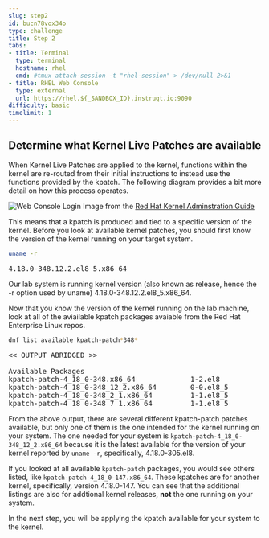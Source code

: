 ```yaml
---
slug: step2
id: bucn78vox34o
type: challenge
title: Step 2
tabs:
- title: Terminal
  type: terminal
  hostname: rhel
  cmd: #tmux attach-session -t "rhel-session" > /dev/null 2>&1
- title: RHEL Web Console
  type: external
  url: https://rhel.${_SANDBOX_ID}.instruqt.io:9090
difficulty: basic
timelimit: 1
---
```

## Determine what Kernel Live Patches are available

When Kernel Live Patches are applied to the kernel, functions within the
kernel are re-routed from their initial instructions to instead use the
functions provided by the kpatch.  The following diagram provides a bit
more detail on how this process operates.

![Web Console Login](../assets/rhel_kpatch_overview.png)
Image from the [Red Hat Kernel Adminstration Guide](https://access.redhat.com/documentation/en-us/red_hat_enterprise_linux/7/html/kernel_administration_guide/applying_patches_with_kernel_live_patching)

This means that a kpatch is produced and tied to a specific version of the
kernel.  Before you look at available kernel patches, you should first know
the version of the kernel running on your target system.

```bash
uname -r
```

<pre class=file>
4.18.0-348.12.2.el8_5.x86_64
</pre>

Our lab system is running kernel version (also known as release, hence the -r
option used by uname) 4.18.0-348.12.2.el8_5.x86_64.

Now that you know the version of the kernel running on the lab machine, look
at all of the aviailable kpatch packages avaiable from the Red Hat Enterprise
Linux repos.

```bash
dnf list available kpatch-patch*348*
```

<pre class='file'>
<< OUTPUT ABRIDGED >>

Available Packages
kpatch-patch-4_18_0-348.x86_64             1-2.el8          rhel-8-for-x86_64-baseos-rpms
kpatch-patch-4_18_0-348_12_2.x86_64        0-0.el8_5        rhel-8-for-x86_64-baseos-rpms
kpatch-patch-4_18_0-348_2_1.x86_64         1-1.el8_5        rhel-8-for-x86_64-baseos-rpms
kpatch-patch-4_18_0-348_7_1.x86_64         1-1.el8_5        rhel-8-for-x86_64-baseos-rpms
</pre>

From the above output, there are several different kpatch-patch patches
available, but only one of them is the one intended for the kernel running on
your system.  The one needed for your system is
`kpatch-patch-4_18_0-348_12_2.x86_64` because it is the latest available for
the version of your kernel reported by `uname -r`, specifically, 4.18.0-305.el8.

If you looked at all available `kpatch-patch` packages, you would see others
listed, like `kpatch-patch-4_18_0-147.x86_64`.  These kpatches are
for another kernel, specifically, version 4.18.0-147.  You can see that
the additional listings are also for addtional kernel releases, __not__ the one
running on your system.

In the next step, you will be applying the kpatch available for your system
to the kernel.
